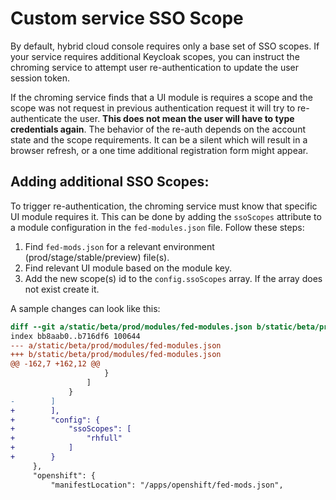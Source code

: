 # Custom service SSO Scope

By default, hybrid cloud console requires only a base set of SSO scopes. If your service requires additional Keycloak scopes, you can instruct the chroming service to attempt user re-authentication to update the user session token.

If the chroming service finds that a UI module is requires a scope and the scope was not request in previous authentication request it will try to re-authenticate the user. **This does not mean the user will have to type credentials again**. The behavior of the re-auth depends on the account state and the scope requirements. It can be a silent which will result in a browser refresh, or a one time additional registration form might appear.

## Adding additional SSO Scopes:

To trigger re-authentication, the chroming service must know that specific UI module requires it. This can be done by adding the `ssoScopes` attribute to a module configuration in the `fed-modules.json` file. Follow these steps:

1. Find `fed-mods.json` for a relevant environment (prod/stage/stable/preview) file(s).
2. Find relevant UI module based on the module key.
3. Add the new scope(s) id to the `config.ssoScopes` array. If the array does not exist create it.

A sample changes can look like this:

```diff
diff --git a/static/beta/prod/modules/fed-modules.json b/static/beta/prod/modules/fed-modules.json
index bb8aab0..b716df6 100644
--- a/static/beta/prod/modules/fed-modules.json
+++ b/static/beta/prod/modules/fed-modules.json
@@ -162,7 +162,12 @@
                     }
                 ]
             }
-        ]
+        ],
+        "config": {
+            "ssoScopes": [
+                "rhfull"
+            ]
+        }
     },
     "openshift": {
         "manifestLocation": "/apps/openshift/fed-mods.json",

```
